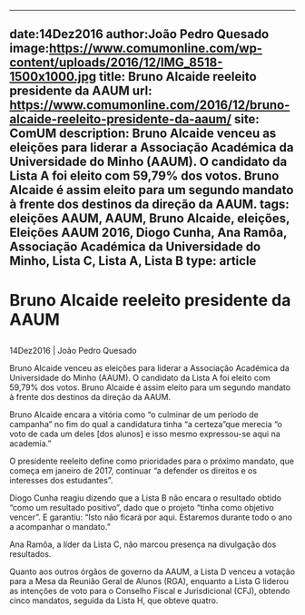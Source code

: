 
---
date:14Dez2016
author:João Pedro Quesado
image:https://www.comumonline.com/wp-content/uploads/2016/12/IMG_8518-1500x1000.jpg
title: Bruno Alcaide reeleito presidente da AAUM
url: https://www.comumonline.com/2016/12/bruno-alcaide-reeleito-presidente-da-aaum/
site: ComUM
description: Bruno Alcaide venceu as eleições para liderar a Associação Académica da Universidade do Minho (AAUM). O candidato da Lista A foi eleito com 59,79% dos votos. Bruno Alcaide é assim eleito para um segundo mandato à frente dos destinos da direção da AAUM.
tags: eleições AAUM, AAUM, Bruno Alcaide, eleições, Eleições AAUM 2016, Diogo Cunha, Ana Ramôa, Associação Académica da Universidade do Minho, Lista C, Lista A, Lista B
type: article
---


# Bruno Alcaide reeleito presidente da AAUM

## 

14Dez2016 | João Pedro Quesado

Bruno Alcaide venceu as eleições para liderar a Associação Académica da Universidade do Minho (AAUM). O candidato da Lista A foi eleito com 59,79% dos votos. Bruno Alcaide é assim eleito para um segundo mandato à frente dos destinos da direção da AAUM.



Bruno Alcaide encara a vitória como “o culminar de um período de campanha” no fim do qual a candidatura tinha “a certeza”que merecia “o voto de cada um deles [dos alunos] e isso mesmo expressou-se aqui na academia.”

O presidente reeleito define como prioridades para o próximo mandato, que começa em janeiro de 2017, continuar “a defender os direitos e os interesses dos estudantes”.

Diogo Cunha reagiu dizendo que a Lista B não encara o resultado obtido “como um resultado positivo”, dado que o projeto “tinha como objetivo vencer”. E garantiu: “Isto não ficará por aqui. Estaremos durante todo o ano a acompanhar o mandato.”

Ana Ramôa, a líder da Lista C, não marcou presença na divulgação dos resultados.

Quanto aos outros órgãos de governo da AAUM, a Lista D venceu a votação para a Mesa da Reunião Geral de Alunos (RGA), enquanto a Lista G liderou as intenções de voto para o Conselho Fiscal e Jurisdicional (CFJ), obtendo cinco mandatos, seguida da Lista H, que obteve quatro.





